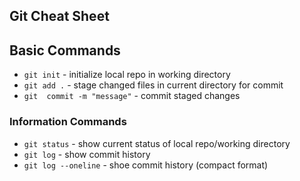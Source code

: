 ## Git Cheat Sheet

## Basic Commands

* `git init` - initialize local repo in working directory
* `git add .` - stage changed files in current
directory for commit
* `git  commit -m "message"` - commit staged changes

### Information Commands
* `git status` - show current status of local repo/working directory
* `git log` - show commit history
* `git log --oneline` - shoe commit history (compact format)
